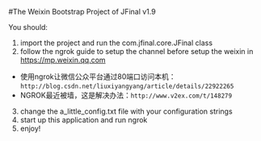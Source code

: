#The Weixin Bootstrap Project of JFinal v1.9

You should:
1. import the project and run the com.jfinal.core.JFinal class 
2. follow the ngrok guide to setup the channel before setup the weixin in https://mp.weixin.qq.com
  - 使用ngrok让微信公众平台通过80端口访问本机： `http://blog.csdn.net/liuxiyangyang/article/details/22922265`
  - NGROK最近被墙，这是解决办法：`http://www.v2ex.com/t/148279`
3. change the a_little_config.txt file with your configuration strings
4. start up this application and run ngrok
5. enjoy!